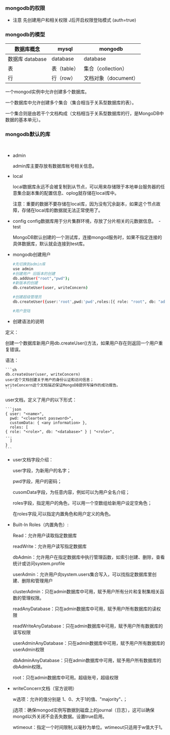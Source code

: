 ### mongodb的权限

- 注意 先创建用户和相关权限 J后开启权限登陆模式 (auth=true)

### mongodb的模型

|数据库概念|mysql|mongodb|
|-|-|-|
|数据库 database| database|database |
|表|表（table）|集合（collection）
|行|行（row）|文档对象（document）

一个mongod实例中允许创建多个数据库。

一个数据库中允许创建多个集合（集合相当于关系型数据库的表）。

一个集合则是由若干个文档构成（文档相当于关系型数据库的行，是MongoDB中数据的基本单元）。

### mongodb默认的库
        
-  admin

    admin库主要存放有数据库帐号相关信息。
 
- local
 
    local数据库永远不会被复制到从节点，可以用来存储限于本地单台服务器的任意集合副本集的配置信息、oplog就存储在local库中。 

    注意：重要的数据不要存储在local库，因为没有冗余副本，如果这个节点故障，存储在local库的数据就无法正常使用了。
 
- config
    config数据库用于分片集群环境，存放了分片相关的元数据信息。
 - test

    MongoDB默认创建的一个测试库，连接mongod服务时，如果不指定连接的具体数据库，默认就会连接到test库。

- mongodb创建用户

    ```sh
    #先切换到admin库
    use admin
    #创建用户 旧版本的创建
    db.addUser("root","pwd");
    #新版本的创建
    db.createUser(user, writeConcern)

    #创建超级管理员
    db.createUser({user:'root',pwd:'pwd',roles:[{ role: "root", db: "admin" }]})

    #用户登陆

- 创建语法的说明

定义：

创建一个数据库新用户用db.createUser()方法，如果用户存在则返回一个用户重复错误。


语法：

    ```sh
    db.createUser(user, writeConcern)
    user这个文档创建关于用户的身份认证和访问信息；
    writeConcern这个文档描述保证MongoDB提供写操作的成功报告。
    ```
user文档，定义了用户的以下形式：

    ```json
    { user: "<name>",
      pwd: "<cleartext password>",
      customData: { <any information> },
      roles: [
    { role: "<role>", db: "<database>" } | "<role>",
    ...
      ]
    }
    ```

- user文档字段介绍：

    user字段，为新用户的名字；

    pwd字段，用户的密码；

    cusomData字段，为任意内容，例如可以为用户全名介绍；

    roles字段，指定用户的角色，可以用一个空数组给新用户设定空角色；

    在roles字段,可以指定内置角色和用户定义的角色。

- Built-In Roles（内置角色）:

    Read：允许用户读取指定数据库

    readWrite：允许用户读写指定数据库

    dbAdmin：允许用户在指定数据库中执行管理函数，如索引创建、删除，查看统计或访问system.profile

    userAdmin：允许用户向system.users集合写入，可以找指定数据库里创建、删除和管理用户

    clusterAdmin：只在admin数据库中可用，赋予用户所有分片和复制集相关函数的管理权限。

    readAnyDatabase：只在admin数据库中可用，赋予用户所有数据库的读权限

    readWriteAnyDatabase：只在admin数据库中可用，赋予用户所有数据库的读写权限

    userAdminAnyDatabase：只在admin数据库中可用，赋予用户所有数据库的userAdmin权限

    dbAdminAnyDatabase：只在admin数据库中可用，赋予用户所有数据库的dbAdmin权限。

    root：只在admin数据库中可用。超级账号，超级权限

 - writeConcern文档（官方说明）

     w选项：允许的值分别是 1、0、大于1的值、"majority"、<tag set>；

    j选项：确保mongod实例写数据到磁盘上的journal（日志），这可以确保mongd以外关闭不会丢失数据。设置true启用。

    wtimeout：指定一个时间限制,以毫秒为单位。wtimeout只适用于w值大于1。
